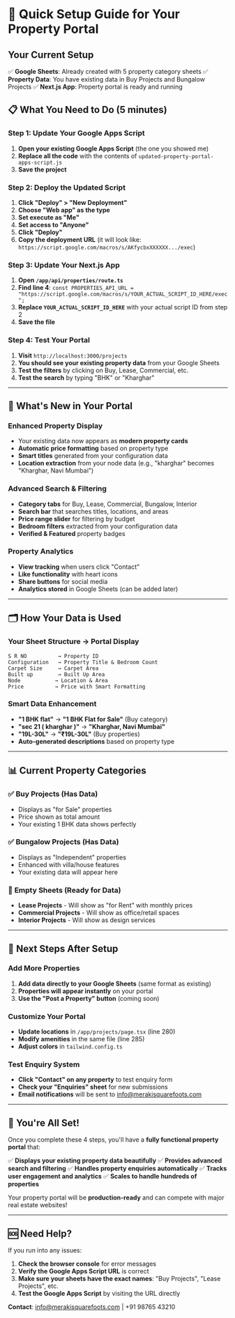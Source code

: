 # 🚀 Quick Setup Guide for Your Property Portal

## Your Current Setup
✅ **Google Sheets**: Already created with 5 property category sheets
✅ **Property Data**: You have existing data in Buy Projects and Bungalow Projects
✅ **Next.js App**: Property portal is ready and running

## 📋 What You Need to Do (5 minutes)

### Step 1: Update Your Google Apps Script

1. **Open your existing Google Apps Script** (the one you showed me)
2. **Replace all the code** with the contents of `updated-property-portal-apps-script.js`
3. **Save the project**

### Step 2: Deploy the Updated Script

1. **Click "Deploy" > "New Deployment"**
2. **Choose "Web app" as the type**
3. **Set execute as "Me"**
4. **Set access to "Anyone"**
5. **Click "Deploy"**
6. **Copy the deployment URL** (it will look like: `https://script.google.com/macros/s/AKfycbxXXXXXX.../exec`)

### Step 3: Update Your Next.js App

1. **Open `/app/api/properties/route.ts`**
2. **Find line 4**: `const PROPERTIES_API_URL = "https://script.google.com/macros/s/YOUR_ACTUAL_SCRIPT_ID_HERE/exec";`
3. **Replace `YOUR_ACTUAL_SCRIPT_ID_HERE`** with your actual script ID from step 2
4. **Save the file**

### Step 4: Test Your Portal

1. **Visit** `http://localhost:3000/projects`
2. **You should see your existing property data** from your Google Sheets
3. **Test the filters** by clicking on Buy, Lease, Commercial, etc.
4. **Test the search** by typing "BHK" or "Kharghar"

---

## 🎯 What's New in Your Portal

### **Enhanced Property Display**
- Your existing data now appears as **modern property cards**
- **Automatic price formatting** based on property type
- **Smart titles** generated from your configuration data
- **Location extraction** from your node data (e.g., "kharghar" becomes "Kharghar, Navi Mumbai")

### **Advanced Search & Filtering**
- **Category tabs** for Buy, Lease, Commercial, Bungalow, Interior
- **Search bar** that searches titles, locations, and areas
- **Price range slider** for filtering by budget
- **Bedroom filters** extracted from your configuration data
- **Verified & Featured** property badges

### **Property Analytics** 
- **View tracking** when users click "Contact"
- **Like functionality** with heart icons
- **Share buttons** for social media
- **Analytics stored** in Google Sheets (can be added later)

---

## 🗂️ How Your Data is Used

### **Your Sheet Structure** → **Portal Display**
```
S R NO          → Property ID
Configuration   → Property Title & Bedroom Count  
Carpet Size     → Carpet Area
Built up        → Built Up Area
Node           → Location & Area
Price          → Price with Smart Formatting
```

### **Smart Data Enhancement**
- **"1 BHK flat"** → **"1 BHK Flat for Sale"** (Buy category)
- **"sec 21 ( kharghar )"** → **"Kharghar, Navi Mumbai"**
- **"19L-30L"** → **"₹19L-30L"** (Buy properties)
- **Auto-generated descriptions** based on property type

---

## 📊 Current Property Categories

### ✅ **Buy Projects** (Has Data)
- Displays as "for Sale" properties
- Price shown as total amount
- Your existing 1 BHK data shows perfectly

### ✅ **Bungalow Projects** (Has Data)  
- Displays as "Independent" properties
- Enhanced with villa/house features
- Your existing data will appear here

### 📝 **Empty Sheets** (Ready for Data)
- **Lease Projects** - Will show as "for Rent" with monthly prices
- **Commercial Projects** - Will show as office/retail spaces
- **Interior Projects** - Will show as design services

---

## 🚀 Next Steps After Setup

### **Add More Properties**
1. **Add data directly to your Google Sheets** (same format as existing)
2. **Properties will appear instantly** on your portal
3. **Use the "Post a Property" button** (coming soon)

### **Customize Your Portal**
- **Update locations** in `/app/projects/page.tsx` (line 280)
- **Modify amenities** in the same file (line 285)
- **Adjust colors** in `tailwind.config.ts`

### **Test Enquiry System**
- **Click "Contact" on any property** to test enquiry form
- **Check your "Enquiries" sheet** for new submissions
- **Email notifications** will be sent to info@merakisquarefoots.com

---

## 🎉 You're All Set!

Once you complete these 4 steps, you'll have a **fully functional property portal** that:

✅ **Displays your existing property data beautifully**
✅ **Provides advanced search and filtering**
✅ **Handles property enquiries automatically**
✅ **Tracks user engagement and analytics**
✅ **Scales to handle hundreds of properties**

Your property portal will be **production-ready** and can compete with major real estate websites!

---

## 🆘 Need Help?

If you run into any issues:

1. **Check the browser console** for error messages
2. **Verify the Google Apps Script URL** is correct
3. **Make sure your sheets have the exact names**: "Buy Projects", "Lease Projects", etc.
4. **Test the Google Apps Script** by visiting the URL directly

**Contact**: info@merakisquarefoots.com | +91 98765 43210 
